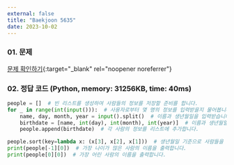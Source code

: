 ```yaml
---
external: false
title: "Baekjoon 5635"
date: 2023-10-02
---
```


### 01. 문제

[문제 확인하기](https://www.acmicpc.net/problem/5635){:target="_blank" rel="noopener noreferrer"}

### 02. 정답 코드 (Python, memory: 31256KB, time: 40ms)

```Python
people = []  # 빈 리스트를 생성하여 사람들의 정보를 저장할 준비를 합니다.
for _ in range(int(input())):  # 사용자로부터 몇 명의 정보를 입력받을지 물어봅니다.
    name, day, month, year = input().split()  # 이름과 생년월일을 입력받습니다.
    birthdate = [name, int(day), int(month), int(year)]  # 이름과 생년월일을 리스트로 묶어 저장합니다.
    people.append(birthdate)  # 각 사람의 정보를 리스트에 추가합니다.

people.sort(key=lambda x: (x[3], x[2], x[1]))  # 생년월일 기준으로 사람들을 정렬합니다.
print(people[-1][0])  # 가장 나이가 많은 사람의 이름을 출력합니다.
print(people[0][0])  # 가장 어린 사람의 이름을 출력합니다.
```
